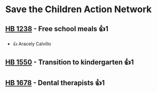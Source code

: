 # Save the Children Action Network

## [HB 1238](/bill/2023-24/hb/1238/) - Free school meals 👍1  
* 👍 Aracely Calvillo

## [HB 1550](/bill/2023-24/hb/1550/) - Transition to kindergarten 👍1  

## [HB 1678](/bill/2023-24/hb/1678/) - Dental therapists 👍1  